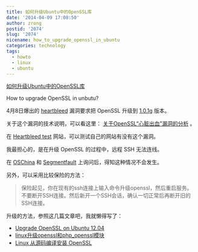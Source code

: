 ```yaml
---
title: 如何升级Ubuntu中的OpenSSL库
date: '2014-04-09 17:08:50'
author: zrong
postid: '2074'
slug: '2074'
nicename: how_to_upgrade_openssl_in_ubuntu
categories: technology
tags:
  - howto
  - linux
  - ubuntu
---
```


[如何升级Ubuntu中的OpenSSL库](https://blog.zengrong.net/post/2074.html)

How to upgrade OpenSSL in unbutu?

4月8日爆出的 [heartbleed][1] 漏洞要求把 OpenSSL 升级到 [1.0.1g][4] 版本。

关于这个漏洞的技术说明，可以看这里： [关于OpenSSL“心脏出血”漏洞的分析][3] 。

在 [Heartbleed test][2] 网站，可以测试自己的网站有没有这个漏洞。

我最担心的，是在升级 OpenSSL 的过程中，远程 SSH 无法连线。

在 [OSChina][6] 和 [Segmentfault][5] 上询问后，得知这种情况不会发生。

另外，可以采用比较保险的方法：

>保险起见，你在现有的ssh连接上输入命令升级openssl，然后重启服务。不要断开SSH连接。然后新开一个SSH会话，确认一切正常后再断开旧的SSH连接。

升级的方法，参照这几篇文章吧，我就懒得写了：

* [Upgrade OpenSSL on Ubuntu 12.04][11]
* [linux升级openssl和php_openssl模块][12]
* [Linux 从源码编译安装 OpenSSL][13]

[1]: http://heartbleed.com/
[2]: http://filippo.io/Heartbleed/
[3]: http://drops.wooyun.org/papers/1381
[4]: https://www.openssl.org/source/openssl-1.0.1g.tar.gz
[5]: http://segmentfault.com/q/1010000000460583
[6]: http://www.oschina.net/question/948725_150419
[11]: http://askubuntu.com/questions/429385/upgrade-openssl-on-ubuntu-12-04
[12]: http://www.markdream.com/server/linux-update-openssl.shtml
[13]: http://wangyan.org/blog/install-openssl-from-source.html
